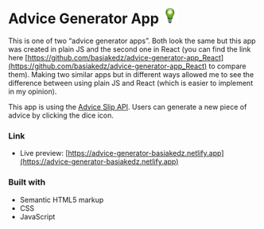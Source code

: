 # Advice Generator App ![Green Light Bulb](/images/favicon-32x32.png)

This is one of two “advice generator apps”. Both look the same but this app was created in plain JS and the second one in React (you can find the link here [https://github.com/basiakedz/advice-generator-app_React](https://github.com/basiakedz/advice-generator-app_React) to compare them). Making two similar apps but in different ways allowed me to see the difference between using plain JS and React (which is easier to implement in my opinion).

This app is using the [Advice Slip API](https://api.adviceslip.com).
Users can generate a new piece of advice by clicking the dice icon.

### Link

- Live preview: [https://advice-generator-basiakedz.netlify.app](https://advice-generator-basiakedz.netlify.app)

### Built with

- Semantic HTML5 markup
- CSS
- JavaScript
